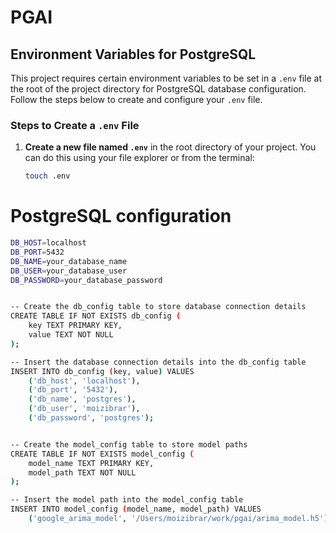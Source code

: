 # PGAI

## Environment Variables for PostgreSQL

This project requires certain environment variables to be set in a `.env` file at the root of the project directory for PostgreSQL database configuration. Follow the steps below to create and configure your `.env` file.

### Steps to Create a `.env` File

1. **Create a new file named `.env`** in the root directory of your project. You can do this using your file explorer or from the terminal:
   ```bash
   touch .env

# PostgreSQL configuration
```bash
DB_HOST=localhost
DB_PORT=5432
DB_NAME=your_database_name
DB_USER=your_database_user
DB_PASSWORD=your_database_password


-- Create the db_config table to store database connection details
CREATE TABLE IF NOT EXISTS db_config (
    key TEXT PRIMARY KEY,
    value TEXT NOT NULL
);

-- Insert the database connection details into the db_config table
INSERT INTO db_config (key, value) VALUES
    ('db_host', 'localhost'),
    ('db_port', '5432'),
    ('db_name', 'postgres'),
    ('db_user', 'moizibrar'),
    ('db_password', 'postgres');


-- Create the model_config table to store model paths
CREATE TABLE IF NOT EXISTS model_config (
    model_name TEXT PRIMARY KEY,
    model_path TEXT NOT NULL
);

-- Insert the model path into the model_config table
INSERT INTO model_config (model_name, model_path) VALUES
    ('google_arima_model', '/Users/moizibrar/work/pgai/arima_model.h5');
